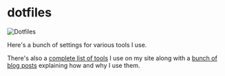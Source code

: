 # dotfiles

![Dotfiles](https://nickjanetakis.com/assets/blog/dotfiles.jpg)

Here's a bunch of settings for various tools I use.

There's also a
[complete list of tools](https://nickjanetakis.com/blog/the-tools-i-use) I use
on my site along with a
[bunch of blog posts](https://nickjanetakis.com/blog/the-tools-i-use) explaining
how and why I use them.
